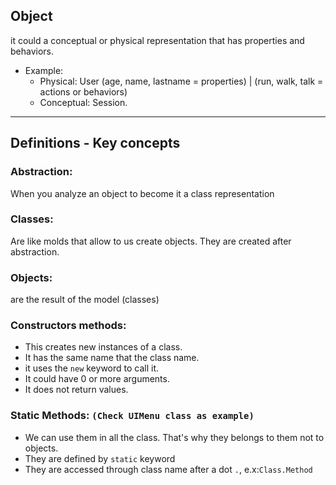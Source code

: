 ## Object
it could a conceptual or physical representation that has properties and behaviors.

- Example:
    - Physical: User (age, name, lastname = properties) | (run, walk, talk = actions or behaviors)
    - Conceptual: Session.

---
## Definitions - Key concepts

### Abstraction:
When you analyze an object to become it a class representation

### Classes:
Are like molds that allow to us create objects. They are created after abstraction.

### Objects:
are the result of the model (classes)

### Constructors methods:
- This creates new instances of a class.
- It has the same name that the class name.
- it uses the `new` keyword to call it.
- It could have 0 or more arguments.
- It does not return values.

### Static Methods: `(Check UIMenu class as example)`
- We can use them in all the class. That's why they belongs to them not to objects.
- They are defined by `static` keyword
- They are accessed through class name after a dot `.`, e.x:`Class.Method`